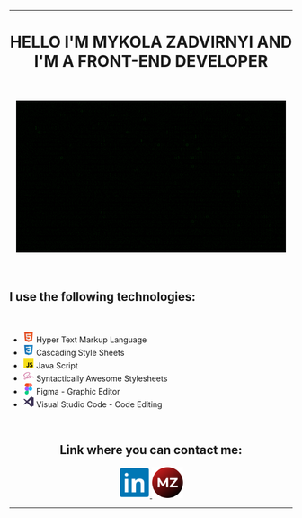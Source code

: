 <div id="header" align="center">
  <hr />
  <h1>HELLO I'M MYKOLA ZADVIRNYI AND I'M A FRONT-END DEVELOPER</h1>
  <br /><br />
  <img src="./giphy.gif" />
</div>
<br /><br />
<div id="main">
  <h2>I use the following technologies:</h2>
  <br />
  <ul>
    <li>
      <img src="./html.png" width="20px" />
      Hyper Text Markup Language
    </li>    
    <li>
      <img src="./css.png" width="20px" />
      Cascading Style Sheets
    </li>    
    <li>
      <img src="./js.png" width="20px" />
      Java Script
    </li>    
    <li>
      <img src="./sass.png" width="20px" />
      Syntactically Awesome Stylesheets
    </li>    
    <li>
      <img src="./figma.png" width="20px" />
      Figma - Graphic Editor
    </li>    
    <li>
      <img src="./vs.png" width="20px" />
      Visual Studio Code - Code Editing
    </li>    
</div>
<br />
<div id="footer" align="center">
  <h2>Link where you can contact me:</h2>
    <a href="https://www.linkedin.com/in/mykola-zadvirnyi/">
      <img src="./in.png" width="55px" />
    </a>
    <a href="#!">
      <img src="./mz.png" width="55px" />
    </a>
  <hr />
</div>
